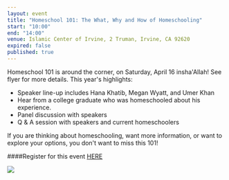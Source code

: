 ```yaml
---
layout: event
title: "Homeschool 101: The What, Why and How of Homeschooling"
start: "10:00"
end: "14:00"
venue: Islamic Center of Irvine, 2 Truman, Irvine, CA 92620
expired: false
published: true
---
```


Homeschool 101 is around the corner, on Saturday, April 16 insha'Allah! See flyer for more details. This year's highlights:

 * Speaker line-up includes Hana Khatib, Megan Wyatt, and Umer Khan  
 * Hear from a college graduate who was homeschooled about his experience.  
 * Panel discussion with speakers  
 * Q & A session with speakers and current homeschoolers  

If you are thinking about homeschooling, want more information, or want to explore your options, you don't want to miss this 101!

####Register for this event [HERE](https://docs.google.com/forms/d/1kYdTviR4KQsP55NCIxlUe24CniRT4_T_YmVerwGJilo/viewform?c=0&w=1)

<img src="https://raw.githubusercontent.com/muslimhomeschoolnetwork/muslimhomeschoolnetwork.github.io/master/images/homeschool101.png">
